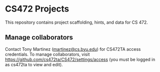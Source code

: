 # CS472 Projects
This repository contains project scaffolding, hints, and data for CS 472.

## Manage collaborators
Contact Tony Martinez (martinez@cs.byu.edu) for CS472TA access credentials. To manage collaborators, visit https://github.com/cs472ta/CS472/settings/access (you must be logged in as cs472ta to view and edit).

